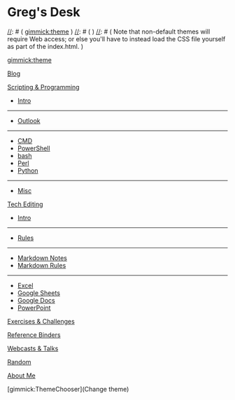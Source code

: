 [//]: # ( Name your wiki )
[//]: # ( )
[//]: # (     Do NOT remove the leading `#` character. )
[//]: # ( )
[//]: # ( For example: )
[//]: # ( )    
[//]: # (     # Greg's Desk )

# Greg's Desk

[//]: # ( Default theme )
[//]: # ( )
[//]: # ( See: http://dynalon.github.io/mdwiki/#!customizing.md#Theme_chooser )
[//]: # ( )
[//]: # ( For example: )
[//]: # ( )
[//]: # (     [gimmick:theme](slate) )
[//]: # ( )
[//]: # ( Note that non-default themes will require Web access; or else you'll have to instead load the CSS file yourself as part of the index.html. )

[gimmick:theme](slate_scheidel)

[//]: # ( Navigation )
[//]: # ( )
[//]: # ( See: http://dynalon.github.io/mdwiki/#!quickstart.md#Adding_a_navigation)

[Blog](pages/blog.md)

[Scripting &amp; Programming]()

  * [Intro](pages/scripting_and_programming/intro.md)
  - - - -
  * [Outlook](pages/scripting_and_programming/outlook.md)
  - - - -
  * [CMD](pages/scripting_and_programming/cmd.md)
  * [PowerShell](pages/scripting_and_programming/powershell.md)
  * [bash](pages/scripting_and_programming/bash.md)
  * [Perl](pages/scripting_and_programming/perl.md)
  * [Python](pages/scripting_and_programming/python.md)
  - - - -
  * [Misc](pages/scripting_and_programming/misc.md)

[Tech Editing]()

  * [Intro](pages/tech_editing/intro.md)
  - - - -
  * [Rules](pages/tech_editing/rules.md)
  - - - -
  * [Markdown Notes](pages/tech_editing/markdown_notes.md)
  * [Markdown Rules](pages/tech_editing/markdown_rules.md)
  - - - -
  * [Excel](pages/tech_editing/excel.md)
  * [Google Sheets](pages/tech_editing/google_sheets.md)
  * [Google Docs](pages/tech_editing/google_docs.md)
  * [PowerPoint](pages/tech_editing/power_point.md)

[Exercises &amp; Challenges](pages/exercises_and_challenges.md)

[Reference Binders](pages/reference_binders.md)

[Webcasts &amp; Talks](pages/webcasts_and_talks.md)

[Random](pages/random.md)

[About Me](pages/about_me.md)

[gimmick:ThemeChooser](Change theme)
